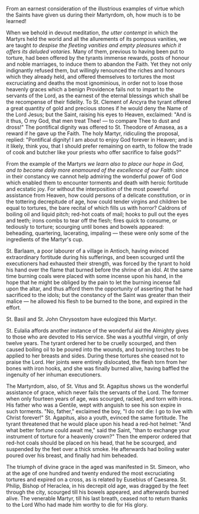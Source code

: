 
From an earnest consideration of the illustrious examples of virtue which the Saints have given us during their Martyrdom, oh, how much is to be learned!

When we behold in devout meditation, *the utter contempt* in which the Martyrs held the world and all the allurements of its pompous vanities, we are taught *to despise the fleeting vanities and empty pleasures which it offers its deluded votaries*. Many of them, previous to having been put to torture, had been offered by the tyrants immense rewards, posts of honour and noble marriages, to induce them to abandon the Faith. Yet they not only indignantly refused them, but willingly renounced the riches and honours which they already held, and offered themselves to tortures the most excruciating and deaths the most ignominious, in order not to lose those heavenly graces which a benign Providence fails not to impart to the servants of the Lord, as the earnest of the eternal blessings which shall be the recompense of their fidelity. To St. Clement of Ancyra the tyrant offered a great quantity of gold and precious stones if he would deny the Name of the Lord Jesus; but the Saint, raising his eyes to Heaven, exclaimed: \"And is it thus, O my God, that men treat Thee! — to compare Thee to dust and dross!\" The pontifical dignity was offered to St. Theodore of Amasea, as a reward if he gave up the Faith. The holy Martyr, ridiculing the proposal, replied: \"Pontifical dignity! I am about to enjoy God forever in Heaven; and is it likely, think you, that I should prefer remaining on earth, to follow the trade of cook and butcher like your priests who offer sacrifice to false gods?\"

From the example of the Martyrs *we learn also to place our hope in God, and to become daily more enamoured of the excellence of our Faith*: since in their constancy we cannot help admiring the wonderful power of God which enabled them to encounter torments and death with heroic fortitude and ecstatic joy. For without the interposition of the most powerful assistance from Heaven, how could persons of a delicate constitution, or in the tottering decrepitude of age, how could tender virgins and children be equal to tortures, the bare recital of which fills us with horror? Caldrons of boiling oil and liquid pitch; red-hot coats of mail; hooks to pull out the eyes and teeth; irons combs to tear off the flesh; fires quick to consume, or tediously to torture; scourging until bones and bowels appeared: beheading, quartering, lacerating, impaling — these were only some of the ingredients of the Martyr\'s cup.

St. Barlaam, a poor labourer of a village in Antioch, having evinced extraordinary fortitude during his sufferings, and been scourged until the executioners had exhausted their strength, was forced by the tyrant to hold his hand over the flame that burned before the shrine of an idol. At the same time burning coals were placed with some incense upon his hand, in the hope that he might be obliged by the pain to let the burning incense fall upon the altar, and thus afford them the opportunity of asserting that he had sacrificed to the idols; but the constancy of the Saint was greater than their malice — he allowed his flesh to be burned to the bone, and expired in the effort.

St. Basil and St. John Chrysostom have eulogized this Martyr.

St. Eulalia affords another instance of the wonderful aid the Almighty gives to those who are devoted to His service. She was a youthful virgin, of only twelve years. The tyrant ordered her to be cruelly scourged, and then caused boiling oil to be poured into the wounds, and burning torches to be applied to her breasts and sides. During these tortures she ceased not to praise the Lord. Her joints were entirely dislocated, the flesh torn from her bones with iron hooks, and she was finally burned alive, having baffled the ingenuity of her inhuman executioners.

The Martyrdom, also, of St. Vitus and St. Agapitus shows us the wonderful assistance of grace, which never fails the servants of the Lord. The former when only fourteen years of age, was scourged, racked, and torn with irons. His father who was a Gentile, wept with anguish to see his son expire in such torments. \"No, father,\" exclaimed the boy, \"I do not die: I go to live with Christ forever!\" St. Agapitus, also a youth, evinced the same fortitude. The tyrant threatened that he would place upon his head a red-hot helmet: \"And what better fortune could await me,\" said the Saint, \"than to exchange your instrument of torture for a heavenly crown?\" Then the emperor ordered that red-hot coals should be placed on his head, that he be scourged, and suspended by the feet over a thick smoke. He afterwards had boiling water poured over his breast, and finally had him beheaded.

The triumph of divine grace in the aged was manifested in St. Simeon, who at the age of one hundred and twenty endured the most excruciating tortures and expired on a cross, as is related by Eusebius of Caesarea. St. Philip, Bishop of Heraclea, in his decrepit old age, was dragged by the feet through the city, scourged till his bowels appeared, and afterwards burned alive. The venerable Martyr, till his last breath, ceased not to return thanks to the Lord Who had made him worthy to die for His glory.

